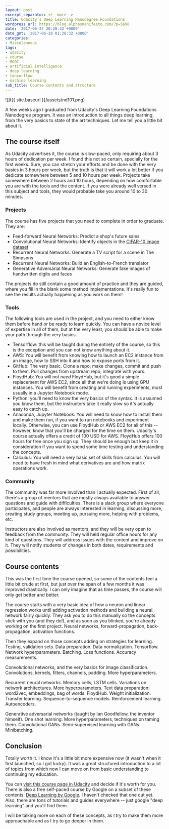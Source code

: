 ```yaml
---
layout: post
excerpt_separator: <!--more-->
title: Udacity's Deep Learning Nanodegree Foundations
wordpress_url: https://blog.alphasmanifesto.com/?p=5690
date: '2017-06-27 20:28:32 +0000'
date_gmt: '2017-06-28 01:28:32 +0000'
categories:
- Miscelaneous
tags:
- udacity
- course
- MOOC
- artificial intelligence
- deep learning
- tensorflow
- machine learning
sub_title: Course contents and structure
---
```


![]({{ site.baseurl }}/assets/nd101.png)

A few weeks ago I graduated from Udacity's Deep Learning Foundations Nanodegree program. It was an introduction to all things deep learning, from the very basics to state of the art techniques. Let me tell you a little bit about it.

<!--more-->

## The course itself

As Udacity advertises it, the course is slow-paced, only requiring about 3 hours of dedication per week. I found this not so certain, specially for the first weeks. Sure, you can stretch your efforts and be done with the very basics in 3 hours per week, but the truth is that it will work a lot better if you dedicate somewhere between 5 and 10 hours per week. Projects take somewhere between 2 hours and 10 hours, depending on how comfortable you are with the tools and the content. If you were already well versed in this subject and tools, they would probable take you around 10 to 30 minutes.

### Projects

The course has five projects that you need to complete in order to graduate. They are:

- Feed-forward Neural Networks: Predict a shop's future sales
- Convolutional Neural Networks: Identify objects in the [CIFAR-10 image dataset](https://www.cs.toronto.edu/~kriz/cifar.html)
- Recurrent Neural Networks: Generate a TV script for a scene in The Simpsons
- Recurrent Neural Networks: Build an English-to-French translator
- Generative Adversarial Neural Networks: Generate fake images of handwritten digits and faces

The projects do still contain a good amount of practice and they are guided, where you fill in the blank some method implementations. It's really fun to see the results actually happening as you work on them!

### Tools

The following tools are used in the project, and you need to either know them before hand or be ready to learn quickly. You can have a novice level of expertise in all of them, but at the very least, you should be able to make your path through the very basics.

- Tensorflow: this will be taught during the entirety of the course, so this is the exception and you can not know anything about it.
- AWS: You will benefit from knowing how to launch an EC2 instance from an image, how to SSH into it and how to expose ports from it.
- GitHub: The very basic. Clone a repo, make changes, commit and push to them. Pull changes from upstream repo, integrate with yours.
- FloydHub: You will not _need_ FloydHub, but it's good a simple replacement for AWS EC2, since all that we're doing is using GPU instances. You will benefit from creating and running experiments, most usually in a Jupyter Notebook mode.
- Python: you'll need to know the very basics of the syntax. It is assumed you know them, but the instructors take it really slow so it's actually easy to catch up.
- Anaconda, Jupyter Notebook: You will need to know how to install them and make them run, if you want to run notebooks and experiment locally. Otherwise, you can use FloydHub or AWS EC2 for all of this -- however, know that you'll be charged for the time on them. Udacity's course actually offers a credit of 100 USD for AWS. FloydHub offers 100 hours for free once you sign up. They should be enough but keep it in consideration if you want to spend some time testing and understanding the concepts.
- Calculus: You will need a very basic set of skills from calculus. You will need to have fresh in mind what derivatives are and how matrix operations work.

### Community

The community was far more involved than I actually expected. First of all, there's a group of mentors that are mostly always available to answer questions and guide with difficulties. There is a slack group where everyone participates, and people are always interested in learning, discussing more, creating study groups, meeting up, pursuing more, helping with problems, etc.

Instructors are also involved as mentors, and they will be very open to feedback from the community. They will held regular office hours for any kind of questions. They will address issues with the content and improve on it. They will notify students of changes in both dates, requirements and possibilities.

## Course contents

This was the first time the course opened, so some of the contents feel a little bit crude at first, but just over the span of a few months it was improved drastically. I can only imagine that as time passes, the course will only get better and better.

The course starts with a very basic idea of how a neuron and linear regression works until adding activation methods and building a neural network fairly quickly. They ask you to do this manually so the concepts stick with you (and they do!), and as soon as you blinked, you're already working on the first project. Neural networks, forward-propagation, back-propagation, activation functions.

Then they expand on those concepts adding on strategies for learning. Testing, validation sets. Data preparation. Data normalization. Tensorflow. Network hyperparameters. Batching. Loss functions. Accuracy measurements.

Convolutional networks, and the very basics for image classification. Convolutions, kernels, filters, channels, padding. More hyperparameters.

Recurrent neural networks. Memory cells, LSTM cells. Variations on network architectures. More hyperparameters. Text data preparation: word2vec, embeddings, bag of words. FloydHub. Weight initialization. Transfer learning. Sequence-to-sequence models. Reinforcement learning. Autoencoders.

Generative adversarial networks (taught by Ian Goodfellow, the inventor himself). One shot learning. More hyperparameters, techniques on taming them. Convolutional GANs. Semi-supervised learning with GANs. Minibatching.

## Conclusion

Totally worth it. I know it's a little bit more expensive now (it wasn't when it first launched, so I got lucky). It was a great structured introduction to a lot of topics from which now I can move on from basic understanding to continuing my education.

You can [visit this course page in Udacity](https://www.udacity.com/course/deep-learning-nanodegree-foundation--nd101) and decide if it's worth for you. There is also a free self-paced course by Google on a subset of these contents: [Deep Learning by Google](https://www.udacity.com/course/deep-learning--ud730). I haven't checked that one out yet. Also, there are tons of tutorials and guides everywhere -- just google "deep learning" and you'll find them.

I will be talking more on each of these concepts, as I try to make them more approachable and as I try to go deeper in them.
